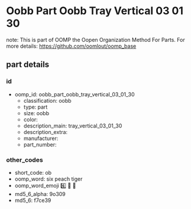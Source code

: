 # Oobb Part Oobb Tray Vertical 03 01 30  

note: This is part of OOMP the Oopen Organization Method For Parts. For more details: https://github.com/oomlout/oomp_base

##  part details





### id
* oomp_id: oobb_part_oobb_tray_vertical_03_01_30
  * classification: oobb
  * type: part
  * size: oobb
  * color: 
  * description_main: tray_vertical_03_01_30
  * description_extra: 
  * manufacturer: 
  * part_number: 

### other_codes
* short_code: ob
* oomp_word: six peach tiger
* oomp_word_emoji :six: :peach: :tiger:
* md5_6_alpha: 9o309
* md5_6: f7ce39
